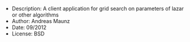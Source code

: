 * Description: A client application for grid search on parameters of lazar or other algorithms
* Author: Andreas Maunz
* Date: 09/2012
* License: BSD

